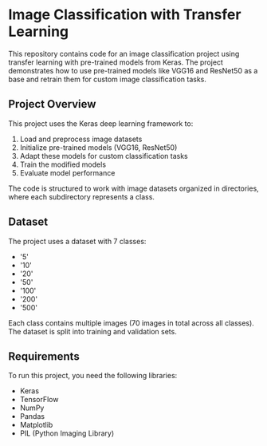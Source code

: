 # Image Classification with Transfer Learning

This repository contains code for an image classification project using transfer learning with pre-trained models from Keras. The project demonstrates how to use pre-trained models like VGG16 and ResNet50 as a base and retrain them for custom image classification tasks.

## Project Overview

This project uses the Keras deep learning framework to:
1. Load and preprocess image datasets
2. Initialize pre-trained models (VGG16, ResNet50)
3. Adapt these models for custom classification tasks
4. Train the modified models
5. Evaluate model performance

The code is structured to work with image datasets organized in directories, where each subdirectory represents a class.

## Dataset

The project uses a dataset with 7 classes:
- '5'
- '10'
- '20'
- '50'
- '100'
- '200'
- '500'

Each class contains multiple images (70 images in total across all classes). The dataset is split into training and validation sets.

## Requirements

To run this project, you need the following libraries:
- Keras
- TensorFlow
- NumPy
- Pandas
- Matplotlib
- PIL (Python Imaging Library)
